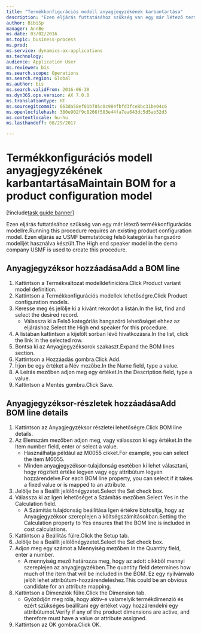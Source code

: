 ```yaml
--- 
title: "Termékkonfigurációs modell anyagjegyzékének karbantartása"
description: "Ezen eljárás futtatásához szükség van egy már létező termékkonfigurációs modellre."
author: BibiSp
manager: AnnBe
ms.date: 03/02/2016
ms.topic: business-process
ms.prod: 
ms.service: dynamics-ax-applications
ms.technology: 
audience: Application User
ms.reviewer: bis
ms.search.scope: Operations
ms.search.region: Global
ms.author: bis
ms.search.validFrom: 2016-06-30
ms.dyn365.ops.version: AX 7.0.0
ms.translationtype: HT
ms.sourcegitcommit: 663da58ef01b705c0c984fbfd3fce8bc31be04c6
ms.openlocfilehash: 380e902f9c8266f583e44fa7ea643dc5d5ab52d3
ms.contentlocale: hu-hu
ms.lasthandoff: 08/29/2017

---
```

# <a name="maintain-bom-for-a-product-configuration-model"></a><span data-ttu-id="539df-103">Termékkonfigurációs modell anyagjegyzékének karbantartása</span><span class="sxs-lookup"><span data-stu-id="539df-103">Maintain BOM for a product configuration model</span></span>

[!include[task guide banner](../../includes/task-guide-banner.md)]

<span data-ttu-id="539df-104">Ezen eljárás futtatásához szükség van egy már létező termékkonfigurációs modellre.</span><span class="sxs-lookup"><span data-stu-id="539df-104">Running this procedure requires an existing product configuration model.</span></span> <span data-ttu-id="539df-105">Ezen eljárás az USMF bemutatócég felső kategóriás hangszóró modelljét használva készült.</span><span class="sxs-lookup"><span data-stu-id="539df-105">The High end speaker model in the demo company USMF is used to create this procedure.</span></span>


## <a name="add-a-bom-line"></a><span data-ttu-id="539df-106">Anyagjegyzéksor hozzáadása</span><span class="sxs-lookup"><span data-stu-id="539df-106">Add a BOM line</span></span>
1. <span data-ttu-id="539df-107">Kattintson a Termékváltozat modelldefinícióra.</span><span class="sxs-lookup"><span data-stu-id="539df-107">Click Product variant model definition.</span></span>
2. <span data-ttu-id="539df-108">Kattintson a Termékkonfigurációs modellek lehetőségre.</span><span class="sxs-lookup"><span data-stu-id="539df-108">Click Product configuration models.</span></span>
3. <span data-ttu-id="539df-109">Keresse meg és jelölje ki a kívánt rekordot a listán.</span><span class="sxs-lookup"><span data-stu-id="539df-109">In the list, find and select the desired record.</span></span>
    * <span data-ttu-id="539df-110">Válassza ki a Felső kategóriás hangszóró lehetőséget ehhez az eljáráshoz.</span><span class="sxs-lookup"><span data-stu-id="539df-110">Select the High end speaker for this procedure.</span></span>  
4. <span data-ttu-id="539df-111">A listában kattintson a kijelölt sorban lévő hivatkozásra.</span><span class="sxs-lookup"><span data-stu-id="539df-111">In the list, click the link in the selected row.</span></span>
5. <span data-ttu-id="539df-112">Bontsa ki az Anyagjegyzéksorok szakaszt.</span><span class="sxs-lookup"><span data-stu-id="539df-112">Expand the BOM lines section.</span></span>
6. <span data-ttu-id="539df-113">Kattintson a Hozzáadás gombra.</span><span class="sxs-lookup"><span data-stu-id="539df-113">Click Add.</span></span>
7. <span data-ttu-id="539df-114">Írjon be egy értéket a Név mezőbe.</span><span class="sxs-lookup"><span data-stu-id="539df-114">In the Name field, type a value.</span></span>
8. <span data-ttu-id="539df-115">A Leírás mezőben adjon meg egy értéket.</span><span class="sxs-lookup"><span data-stu-id="539df-115">In the Description field, type a value.</span></span>
9. <span data-ttu-id="539df-116">Kattintson a Mentés gombra.</span><span class="sxs-lookup"><span data-stu-id="539df-116">Click Save.</span></span>

## <a name="add-bom-line-details"></a><span data-ttu-id="539df-117">Anyagjegyzéksor-részletek hozzáadása</span><span class="sxs-lookup"><span data-stu-id="539df-117">Add BOM line details</span></span>
1. <span data-ttu-id="539df-118">Kattintson az Anyagjegyzéksor részletei lehetőségre.</span><span class="sxs-lookup"><span data-stu-id="539df-118">Click BOM line details.</span></span>
2. <span data-ttu-id="539df-119">Az Elemszám mezőben adjon meg, vagy válasszon ki egy értéket.</span><span class="sxs-lookup"><span data-stu-id="539df-119">In the Item number field, enter or select a value.</span></span>
    * <span data-ttu-id="539df-120">Használhatja például az M0055 cikket.</span><span class="sxs-lookup"><span data-stu-id="539df-120">For example, you can select the item M0055.</span></span>  
    * <span data-ttu-id="539df-121">Minden anyagjegyzéksor-tulajdonság esetében ki lehet választani, hogy rögzített értéke legyen vagy egy attribútum legyen hozzárendelve.</span><span class="sxs-lookup"><span data-stu-id="539df-121">For each BOM line property, you can select if it takes a fixed value or is mapped to an attribute.</span></span>  
3. <span data-ttu-id="539df-122">Jelölje be a Beállít jelölőnégyzetet.</span><span class="sxs-lookup"><span data-stu-id="539df-122">Select the Set check box.</span></span>
4. <span data-ttu-id="539df-123">Válassza ki az Igen lehetőséget a Számítás mezőben.</span><span class="sxs-lookup"><span data-stu-id="539df-123">Select Yes in the Calculation field.</span></span>
    * <span data-ttu-id="539df-124">A Számítás tulajdonság beállítása Igen értékre biztosítja, hogy az Anyagjegyzéksor szereplejen a költségszámításokban.</span><span class="sxs-lookup"><span data-stu-id="539df-124">Setting the Calculation property to Yes ensures that the BOM line is included in cost calculations.</span></span>  
5. <span data-ttu-id="539df-125">Kattintson a Beállítás fülre.</span><span class="sxs-lookup"><span data-stu-id="539df-125">Click the Setup tab.</span></span>
6. <span data-ttu-id="539df-126">Jelölje be a Beállít jelölőnégyzetet.</span><span class="sxs-lookup"><span data-stu-id="539df-126">Select the Set check box.</span></span>
7. <span data-ttu-id="539df-127">Adjon meg egy számot a Mennyiség mezőben.</span><span class="sxs-lookup"><span data-stu-id="539df-127">In the Quantity field, enter a number.</span></span>
    * <span data-ttu-id="539df-128">A mennyiség mező határozza meg, hogy az adott cikkből mennyi szereplejen az anyagjegyzékben.</span><span class="sxs-lookup"><span data-stu-id="539df-128">The quantity field determines how much of the item that will be included in the BOM.</span></span> <span data-ttu-id="539df-129">Ez egy nyilvánvaló jelölt lehet attribútum-hozzárendeléshez.</span><span class="sxs-lookup"><span data-stu-id="539df-129">This could be an obvious candidate for an attribute mapping.</span></span>  
8. <span data-ttu-id="539df-130">Kattintson a Dimenziók fülre.</span><span class="sxs-lookup"><span data-stu-id="539df-130">Click the Dimension tab.</span></span>
    * <span data-ttu-id="539df-131">Győződjön meg róla, hogy aktív-e valamelyik termékdimenzió és ezért szükséges beállítani egy értéket vagy hozzárendelni egy attribútumot.</span><span class="sxs-lookup"><span data-stu-id="539df-131">Verify if any of the product dimensions are active,  and therefore must have a value or attribute assigned.</span></span>  
9. <span data-ttu-id="539df-132">Kattintson az OK gombra.</span><span class="sxs-lookup"><span data-stu-id="539df-132">Click OK.</span></span>


